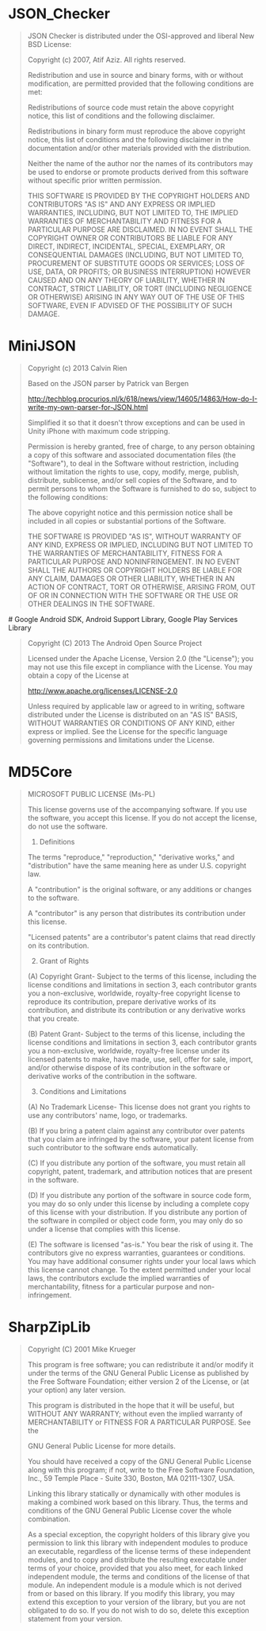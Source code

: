 # JSON_Checker

> JSON Checker is distributed under the OSI-approved and liberal New BSD License:
> 
> Copyright (c) 2007, Atif Aziz. All rights reserved.
> 
> Redistribution and use in source and binary forms, with or without modification, are permitted provided that the following conditions are met:
> 
> Redistributions of source code must retain the above copyright notice, this list of conditions and the following disclaimer.
> 
> Redistributions in binary form must reproduce the above copyright notice, this list of conditions and the following disclaimer in the documentation and/or other materials provided with the distribution.
> 
> Neither the name of the author nor the names of its contributors may be used to endorse or promote products derived from this software without specific prior written permission.
> 
> THIS SOFTWARE IS PROVIDED BY THE COPYRIGHT HOLDERS AND CONTRIBUTORS "AS IS" AND ANY EXPRESS OR IMPLIED WARRANTIES, INCLUDING, BUT NOT LIMITED TO, THE IMPLIED WARRANTIES OF MERCHANTABILITY AND FITNESS FOR A PARTICULAR PURPOSE ARE DISCLAIMED. IN NO EVENT SHALL THE COPYRIGHT OWNER OR CONTRIBUTORS BE LIABLE FOR ANY DIRECT, INDIRECT, INCIDENTAL, SPECIAL, EXEMPLARY, OR CONSEQUENTIAL DAMAGES (INCLUDING, BUT NOT LIMITED TO, PROCUREMENT OF SUBSTITUTE GOODS OR SERVICES; LOSS OF USE, DATA, OR PROFITS; OR BUSINESS INTERRUPTION) HOWEVER CAUSED AND ON ANY THEORY OF LIABILITY, WHETHER IN CONTRACT, STRICT LIABILITY, OR TORT (INCLUDING NEGLIGENCE OR OTHERWISE) ARISING IN ANY WAY OUT OF THE USE OF THIS SOFTWARE, EVEN IF ADVISED OF THE POSSIBILITY OF SUCH DAMAGE.

# MiniJSON

>  Copyright (c) 2013 Calvin Rien
> 
> 
> 
>  Based on the JSON parser by Patrick van Bergen
> 
>  http://techblog.procurios.nl/k/618/news/view/14605/14863/How-do-I-write-my-own-parser-for-JSON.html
> 
> Simplified it so that it doesn't throw exceptions and can be used in Unity iPhone with maximum code stripping.
> 
> 
> Permission is hereby granted, free of charge, to any person obtaining a copy of this software and associated documentation files (the "Software"), to deal in the Software without restriction, including without limitation the rights to use, copy, modify, merge, publish, distribute, sublicense, and/or sell copies of the Software, and to permit persons to whom the Software is furnished to do so, subject to the following conditions:
> 
> 
> The above copyright notice and this permission notice shall be included in all copies or substantial portions of the Software.
> 
> 
> THE SOFTWARE IS PROVIDED "AS IS", WITHOUT WARRANTY OF ANY KIND, EXPRESS OR IMPLIED, INCLUDING BUT NOT LIMITED TO THE WARRANTIES OF MERCHANTABILITY, FITNESS FOR A PARTICULAR PURPOSE AND NONINFRINGEMENT. IN NO EVENT SHALL THE AUTHORS OR COPYRIGHT HOLDERS BE LIABLE FOR ANY CLAIM, DAMAGES OR OTHER LIABILITY, WHETHER IN AN ACTION OF CONTRACT, TORT OR OTHERWISE, ARISING FROM, OUT OF OR IN CONNECTION WITH THE SOFTWARE OR THE USE OR OTHER DEALINGS IN THE SOFTWARE.

# Google Android SDK, Android Support Library, Google Play Services Library

> Copyright (C) 2013 The Android Open Source Project
> 
> Licensed under the Apache License, Version 2.0 (the "License");
> you may not use this file except in compliance with the License.
> You may obtain a copy of the License at
> 
>    http://www.apache.org/licenses/LICENSE-2.0
> 
> Unless required by applicable law or agreed to in writing, software distributed under the License is distributed on an "AS IS" BASIS, WITHOUT WARRANTIES OR CONDITIONS OF ANY KIND, either express or implied.
> See the License for the specific language governing permissions and
> limitations under the License.

# MD5Core

> MICROSOFT PUBLIC LICENSE (Ms-PL)
> 
> This license governs use of the accompanying software. If you use the software, you accept this license. If you do not accept the license, do not use the software.
> 
> 1. Definitions
> 
>   The terms "reproduce," "reproduction," "derivative works," and "distribution" have the same meaning here as under U.S. copyright law.
> 
>   A "contribution" is the original software, or any additions or changes to the software.
> 
>   A "contributor" is any person that distributes its contribution under this license. 
> 
>   "Licensed patents" are a contributor's patent claims that read directly on its contribution. 
> 
> 2. Grant of Rights
> 
>   (A) Copyright Grant- Subject to the terms of this license, including the license conditions and limitations in section 3, each contributor grants you a non-exclusive, worldwide, royalty-free copyright license to reproduce its contribution, prepare derivative works of its contribution, and distribute its contribution or any derivative works that you create.
> 
>   (B) Patent Grant- Subject to the terms of this license, including the license conditions and limitations in section 3, each contributor grants you a non-exclusive, worldwide, royalty-free license under its licensed patents to make, have made, use, sell, offer for sale, import, and/or otherwise dispose of its contribution in the software or derivative works of the contribution in the software. 
> 
> 3. Conditions and Limitations
> 
>   (A) No Trademark License- This license does not grant you rights to use any contributors' name, logo, or trademarks.
> 
>   (B) If you bring a patent claim against any contributor over patents that you claim are infringed by the software, your patent license from such contributor to the software ends automatically.
> 
>   (C) If you distribute any portion of the software, you must retain all copyright, patent, trademark, and attribution notices that are present in the software.
> 
>   (D) If you distribute any portion of the software in source code form, you may do so only under this license by including a complete copy of this license with your distribution. If you distribute any portion of the software in compiled or object code form, you may only do so under a license that complies with this license.
> 
>   (E) The software is licensed "as-is." You bear the risk of using it. The contributors give no express warranties, guarantees or conditions. You may have additional consumer rights under your local laws which this license cannot change. To the extent permitted under your local laws, the contributors exclude the implied warranties of merchantability, fitness for a particular purpose and non-infringement. 

# SharpZipLib

> Copyright (C) 2001 Mike Krueger
> 
> This program is free software; you can redistribute it and/or modify it under the terms of the GNU General Public License as published by the Free Software Foundation; either version 2 of the License, or (at your option) any later version.
> 
> 
> This program is distributed in the hope that it will be useful, but WITHOUT ANY WARRANTY; without even the implied warranty of MERCHANTABILITY or FITNESS FOR A PARTICULAR PURPOSE.  See the
> 
> GNU General Public License for more details.
> 
> 
> You should have received a copy of the GNU General Public License along with this program; if not, write to the Free Software Foundation, Inc., 59 Temple Place - Suite 330, Boston, MA  02111-1307, USA.
> 
> Linking this library statically or dynamically with other modules is making a combined work based on this library.  Thus, the terms and conditions of the GNU General Public License cover the whole combination.
> 
> 
> As a special exception, the copyright holders of this library give you permission to link this library with independent modules to produce an executable, regardless of the license terms of these independent modules, and to copy and distribute the resulting executable under terms of your choice, provided that you also meet, for each linked independent module, the terms and conditions of the license of that module.  An independent module is a module which is not derived from or based on this library.  If you modify this library, you may extend this exception to your version of the library, but you are not obligated to do so.  If you do not wish to do so, delete this exception statement from your version.
